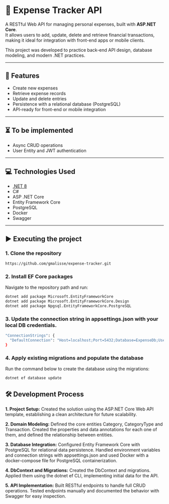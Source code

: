 # 💸 Expense Tracker API

A RESTful Web API for managing personal expenses, built with **ASP.NET Core**.  
It allows users to add, update, delete and retrieve financial transactions, making it ideal for integration with front-end apps or mobile clients.

This project was developed to practice back-end API design, database modeling, and modern .NET practices.

---

## 🚀 Features

- Create new expenses
- Retrieve expense records
- Update and delete entries
- Persistence with a relational database (PostgreSQL)
- API-ready for front-end or mobile integration

---

## ⏳ To be implemented

- Async CRUD operations
- User Entity and JWT authentication

---

## 💻 Technologies Used

- [.NET 8](https://dotnet.microsoft.com/en-us/)
- C#
- ASP .NET Core
- Entity Framework Core
- PostgreSQL
- Docker
- Swagger

---

## ▶️ Executing the project

### 1. Clone the repository

```bash
https://github.com/gmalisse/expense-tracker.git
```

### 2. Install EF Core packages

Navigate to the repository path and run:

```bash
dotnet add package Microsoft.EntityFrameworkCore
dotnet add package Microsoft.EntityFrameworkCore.Design
dotnet add package Npgsql.EntityFrameworkCore.PostgreSQL
```

### 3. Update the connection string in appsettings.json with your local DB credentials.

```bash
"ConnectionStrings": {
  "DefaultConnection": "Host=localhost;Port=5432;Database=ExpenseDb;Username=youruser;Password=yourpassword"
}
```

### 4. Apply existing migrations and populate the database

Run the command below to create the database using the migrations:

```bash
dotnet ef database update
```

## 🛠️ Development Process

**1. Project Setup:**
Created the solution using the ASP.NET Core Web API template, establishing a clean architecture for future scalability.

**2. Domain Modeling:**
Defined the core entities Category, CategoryType and Transaction. Created the properties and data annotations for each one of them, and defined the relationship between entities.

**3. Database Integration:**
Configured Entity Framework Core with PostgreSQL for relational data persistence.
Handled environment variables and connection strings with appsettings.json and used Docker with a docker-compose file for PostgreSQL containerization.

**4. DbContext and Migrations:**
Created the DbContext and migrations. Applied them using the dotnet ef CLI, implementing initial data for the API.

**5. API Implementation:**
Built RESTful endpoints to handle full CRUD operations.
Tested endpoints manually and documented the behavior with Swagger for easy inspection.

